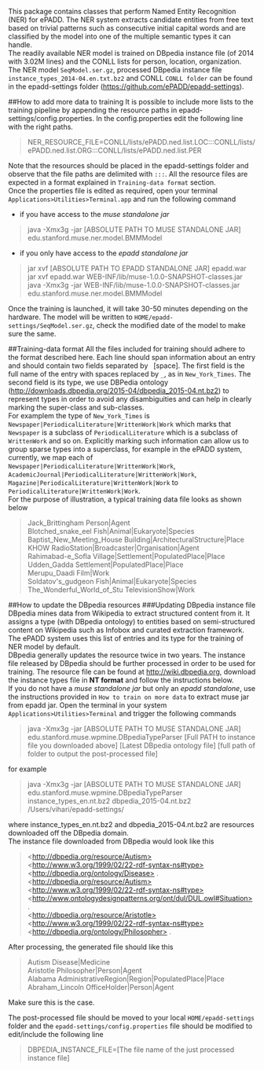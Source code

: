 This package contains classes that perform Named Entity Recognition (NER) for ePADD. 
The NER system extracts candidate entities from free text based on trivial patterns such as consecutive initial capital words and are classified by the model into one of the multiple semantic types it can handle. <br>
The readily available NER model is trained on DBpedia instance file (of 2014 with 3.02M lines) and the CONLL lists for person, location, organization.
The NER model `SeqModel.ser.gz`, processed DBpedia instance file `instance_types_2014-04.en.txt.bz2` and CONLL `CONLL folder` can be found in the epadd-settings folder (https://github.com/ePADD/epadd-settings).<br>

##How to add more data to training
It is possible to include more lists to the training pipeline by appending the resource paths in epadd-settings/config.properties.
In the config.properties edit the following line with the right paths.
> NER_RESOURCE_FILE=CONLL/lists/ePADD.ned.list.LOC:::CONLL/lists/ePADD.ned.list.ORG:::CONLL/lists/ePADD.ned.list.PER

Note that the resources should be placed in the epadd-settings folder and observe that the file paths are delimited with `:::`.
All the resource files are expected in a format explained in `Training-data format` section.<br>
Once the properties file is edited as required, open your terminal `Applications>Utilities>Terminal.app` and run the following command
<br>
* if you have access to the *muse standalone jar*<br>
>java -Xmx3g -jar [ABSOLUTE PATH TO MUSE STANDALONE JAR] edu.stanford.muse.ner.model.BMMModel  

* if you only have access to the *epadd standalone jar*<br>
>jar xvf [ABSOLUTE PATH TO EPADD STANDALONE JAR] epadd.war<br>
>jar xvf epadd.war WEB-INF/lib/muse-1.0.0-SNAPSHOT-classes.jar<br>
>java -Xmx3g -jar WEB-INF/lib/muse-1.0.0-SNAPSHOT-classes.jar edu.stanford.muse.ner.model.BMMModel<br>

Once the training is launched, it will take 30-50 minutes depending on the hardware. The model will be written to `HOME/epadd-settings/SeqModel.ser.gz`, check the modified date of the model to make sure the same. 

##Training-data format
All the files included for training should adhere to the format described here. 
Each line should span information about an entry and should contain two fields separated by ` `[space].
The first field is the full name of the entry with spaces replaced by `_`, as in `New_York_Times`.
The second field is its type, we use DBPedia ontology (http://downloads.dbpedia.org/2015-04/dbpedia_2015-04.nt.bz2) 
to represent types in order to avoid any disambiguities and can help in clearly marking the super-class and sub-classes.  
For examplem the type of `New_York_Times` is `Newspaper|PeriodicalLiterature|WrittenWork|Work` which marks that `Newspaper` 
is a subclass of `PeriodicalLiterature` which is a subclass of `WrittenWork` and so on. Explicitly marking such information 
can allow us to group sparse types into a superclass, for example in the ePADD system, currently, we map each of `Newspaper|PeriodicalLiterature|WrittenWork|Work`,
`AcademicJournal|PeriodicalLiterature|WrittenWork|Work`, `Magazine|PeriodicalLiterature|WrittenWork|Work` to `PeriodicalLiterature|WrittenWork|Work`.<br>
For the purpose of illustration, a typical training data file looks as shown below

>Jack_Brittingham Person|Agent<br>
>Blotched_snake_eel Fish|Animal|Eukaryote|Species<br>
>Baptist_New_Meeting_House Building|ArchitecturalStructure|Place<br>
>KHOW RadioStation|Broadcaster|Organisation|Agent<br>
>Rahimabad-e_Sofla Village|Settlement|PopulatedPlace|Place<br>
>Udden_Gadda Settlement|PopulatedPlace|Place<br>
>Merupu_Daadi Film|Work<br>
>Soldatov's_gudgeon Fish|Animal|Eukaryote|Species<br>
>The_Wonderful_World_of_Stu TelevisionShow|Work<br>

##How to update the DBpedia resources
###Updating DBpedia instance file
DBpedia mines data from Wikipedia to extract structured content from it.
It assigns a type (with DBpedia ontology) to entities based on semi-structured content on Wikipedia such as Infobox and curated extraction framework.
The ePADD system uses this list of entries and its type for the training of NER model by default.  
DBpedia generally updates the resource twice in two years. 
The instance file released by DBpedia should be further processed in order to be used for training.
The resource file can be found at http://wiki.dbpedia.org, download the instance types file in **NT format** and follow the instructions below.<br>
If you do not have a *muse standalone jar* but only an *epadd standalone*, use the instructions provided in `How to train on more data` to extract muse jar from epadd jar.
Open the terminal in your system `Applications>Utilities>Terminal` and trigger the following commands
> java -Xmx3g -jar [ABSOLUTE PATH TO MUSE STANDALONE JAR] edu.stanford.muse.wpmine.DBpediaTypeParser [Full PATH to instance file you downloaded above] [Latest DBpedia ontology file] [full path of folder to output the post-processed file]

for example
> java -Xmx3g -jar [ABSOLUTE PATH TO MUSE STANDALONE JAR] edu.stanford.muse.wpmine.DBpediaTypeParser instance_types_en.nt.bz2 dbpedia_2015-04.nt.bz2 /Users/vihari/epadd-settings/

where instance_types_en.nt.bz2 and dbpedia_2015-04.nt.bz2 are resources downloaded off the DBpedia domain.<br>
The instance file downloaded from DBpedia would look like this
>\<http://dbpedia.org/resource/Autism> \<http://www.w3.org/1999/02/22-rdf-syntax-ns#type> \<http://dbpedia.org/ontology/Disease> .<br>
>\<http://dbpedia.org/resource/Autism> \<http://www.w3.org/1999/02/22-rdf-syntax-ns#type> \<http://www.ontologydesignpatterns.org/ont/dul/DUL.owl#Situation> .<br>
>\<http://dbpedia.org/resource/Aristotle> \<http://www.w3.org/1999/02/22-rdf-syntax-ns#type> \<http://dbpedia.org/ontology/Philosopher> .

After processing, the generated file should like this
>Autism Disease|Medicine<br>
>Aristotle Philosopher|Person|Agent<br>
>Alabama AdministrativeRegion|Region|PopulatedPlace|Place<br>
>Abraham_Lincoln OfficeHolder|Person|Agent<br>

Make sure this is the case.

The post-processed file should be moved to your local `HOME/epadd-settings` folder and the `epadd-settings/config.properties` file should be modified to edit/include the following line
>DBPEDIA_INSTANCE_FILE=[The file name of the just processed instance file]